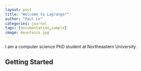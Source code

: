 ```yaml
---
layout: post
title: "Welcome to Lagrange!"
author: "Paul Le"
categories: journal
tags: [documentation,sample]
image: mountains.jpg
---
```


I am a computer science PhD student at Northeastern University. 

## Getting Started


